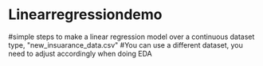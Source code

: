 # Linearregressiondemo

#simple steps to make a linear regression model over a continuous dataset type, "new_insuarance_data.csv"
#You can use a different dataset, you need to adjust accordingly when doing EDA
